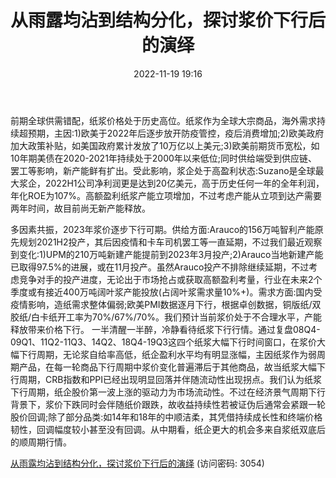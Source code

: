 ﻿---
title: 从雨露均沾到结构分化，探讨浆价下行后的演绎
date: 2022-11-19 19:16
tags:
- 纸浆行业
updated: 1970-01-01 08:00:00
---

前期全球供需错配，纸浆价格处于历史高位。纸浆作为全球大宗商品，海外需求持续超预期，主因:1)欧美于2022年后逐步放开防疫管控，疫后消费增加;2)欧美政府加大政策补贴，如美国政府累计发放了10万亿以上美元;3)欧美前期货币宽松，如10年期美债在2020-2021年持续处于2000年以来低位;同时供给端受到供应链、罢工等影响，新产能鲜有扩出。受此影响，浆企处于高盈利状态:Suzano是全球最大浆企，2022H1公司净利润更是达到20亿美元，高于历史任何一年的全年利润，年化ROE为107%。高额盈利纸浆产能立项增加，不过考虑产能从立项到达产需要两年时间，故目前尚无新产能释放。
<!-- more -->
多因素共振，2023年浆价逐步下行可期。供给方面:Arauco的156万吨智利产能原先规划2021H2投产，其后因疫情和卡车司机罢工等一直延期，不过我们最近观察到变化:1)UPM的210万吨新建产能提前到2023年3月投产;2)Arauco当地新建产能已取得97.5%的进展，或在11月投产。虽然Arauco投产不排除继续延期，不过考虑竞争对手的投产进度，无论出于市场抢占或获取高额盈利考量，行业在未来2个季度或有接近400万吨阔叶浆产能投放(占阔叶浆需求量10%+)。需求方面:国内受疫情影响，造纸需求整体偏弱;欧美PMI数据逐月下行，根据卓创数据，铜版纸/双胶纸/白卡纸开工率为70%/67%/70%。我们预计当前浆价处于不合理水平，产能释放带来价格下行。
一半清醒一半醉，冷静看待纸浆下行行情。通过复盘08Q4-09Q1、11Q2-11Q3、14Q2、18Q4-19Q3这四个纸浆大幅下行时间窗口，在浆价大幅下行周期，无论浆自给率高低，纸企盈利水平均有明显涨幅，主因纸浆作为弱周期产品，在每一轮商品下行周期中浆价变化普遍滞后于其他商品，故当纸浆大幅下行周期，CRB指数和PPI已经出现明显回落并伴随流动性出现拐点。我们认为纸浆下行周期，纸企股价第一波上涨的驱动力为市场流动性。不过在经济景气周期下行背景下，浆价下跌同时会伴随纸价跟跌，故收益持续性若被证伪后通常会紧跟一轮股价回调;除了部分品类:如14年和18年的中顺洁柔，其凭借持续成长性和终端价格韧性，回调幅度较小甚至没有回调。从中期看，纸企更大的机会多来自浆纸双底后的顺周期行情。

[从雨露均沾到结构分化，探讨浆价下行后的演绎](https://url12.ctfile.com/f/3948612-727979755-3fed72?p=3054)
(访问密码: 3054)
